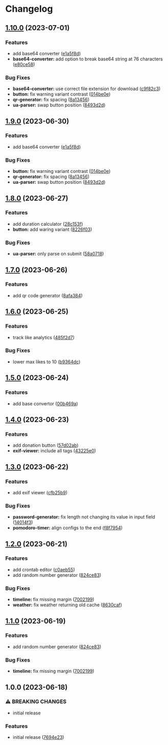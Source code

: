 # Changelog

## [1.10.0](https://github.com/zwwuu/tools/compare/1.8.0...1.10.0) (2023-07-01)

### Features

- add base64 converter ([e1a5f8d](https://github.com/zwwuu/tools/commit/e1a5f8dae8fc09b5ba56a2d42fe3cadfd1f4b69a))
- **base64-converter:** add option to break base64 string at 76 characters ([e80ce58](https://github.com/zwwuu/tools/commit/e80ce58b9c8394a3bdb5deb37616f9af97e83021))

### Bug Fixes

- **base64-converter:** use correct file extension for download ([c9f82c3](https://github.com/zwwuu/tools/commit/c9f82c3cde0830eacd6c1319c5570554f52eb952))
- **button:** fix warning variant contrast ([014be0e](https://github.com/zwwuu/tools/commit/014be0e45e59e1581b48fcdd2dbbdc66721717cf))
- **qr-generator:** fix spacing ([8a13456](https://github.com/zwwuu/tools/commit/8a134568df20f64bcb36dd58e49ccbb20c0115de))
- **ua-parser:** swap button position ([8493d2d](https://github.com/zwwuu/tools/commit/8493d2df9eb887a15856da83d5aa711717e9d5cd))

## [1.9.0](https://github.com/zwwuu/tools/compare/1.8.0...1.9.0) (2023-06-30)

### Features

- add base64 converter ([e1a5f8d](https://github.com/zwwuu/tools/commit/e1a5f8dae8fc09b5ba56a2d42fe3cadfd1f4b69a))

### Bug Fixes

- **button:** fix warning variant contrast ([014be0e](https://github.com/zwwuu/tools/commit/014be0e45e59e1581b48fcdd2dbbdc66721717cf))
- **qr-generator:** fix spacing ([8a13456](https://github.com/zwwuu/tools/commit/8a134568df20f64bcb36dd58e49ccbb20c0115de))
- **ua-parser:** swap button position ([8493d2d](https://github.com/zwwuu/tools/commit/8493d2df9eb887a15856da83d5aa711717e9d5cd))

## [1.8.0](https://github.com/zwwuu/tools/compare/1.7.0...1.8.0) (2023-06-27)

### Features

- add duration calculator ([28c153f](https://github.com/zwwuu/tools/commit/28c153f751ba4cb8b260da6319988f1498aaab29))
- **button:** add waring variant ([8226f03](https://github.com/zwwuu/tools/commit/8226f03da057acaca04a101a97e7dd8678d784a2))

### Bug Fixes

- **ua-parser:** only parse on submit ([58a0718](https://github.com/zwwuu/tools/commit/58a0718ca974d5be24de9a391589b5df2a9f8c00))

## [1.7.0](https://github.com/zwwuu/tools/compare/1.6.0...1.7.0) (2023-06-26)

### Features

- add qr code generator ([8afa384](https://github.com/zwwuu/tools/commit/8afa3845eafd61f326ab32f8424332f6272078cc))

## [1.6.0](https://github.com/zwwuu/tools/compare/1.5.0...1.6.0) (2023-06-25)

### Features

- track like analytics ([485f2d7](https://github.com/zwwuu/tools/commit/485f2d7cbc0110c9abb6c7c4feb11f1c25415a7a))

### Bug Fixes

- lower max likes to 10 ([b9364dc](https://github.com/zwwuu/tools/commit/b9364dca5222f568b2a2703592e60a5a4ba30657))

## [1.5.0](https://github.com/zwwuu/tools/compare/1.4.0...1.5.0) (2023-06-24)

### Features

- add base convertor ([00b469a](https://github.com/zwwuu/tools/commit/00b469a1f128e337798f68c62f1b878bd274fd71))

## [1.4.0](https://github.com/zwwuu/tools/compare/1.3.0...1.4.0) (2023-06-23)

### Features

- add donation button ([57d02ab](https://github.com/zwwuu/tools/commit/57d02ab4a1ee9af0bf1aa26c80970dac5d2e0539))
- **exif-viewer:** include all tags ([43225e0](https://github.com/zwwuu/tools/commit/43225e04bb4c397211556177bf72f4092501c934))

## [1.3.0](https://github.com/zwwuu/tools/compare/1.2.0...1.3.0) (2023-06-22)

### Features

- add exif viewer ([cfb25b9](https://github.com/zwwuu/tools/commit/cfb25b9b91043a8a46af6e85576e2b7e750173bf))

### Bug Fixes

- **password-generator:** fix length not changing its value in input field ([14014f3](https://github.com/zwwuu/tools/commit/14014f3ff7c8ec824e20846623500ac300746155))
- **pomodoro-timer:** align configs to the end ([f8f7954](https://github.com/zwwuu/tools/commit/f8f7954cf0dbccf8b67594c618d9868c4b6f35ec))

## [1.2.0](https://github.com/zwwuu/tools/compare/1.0.0...1.2.0) (2023-06-21)

### Features

- add crontab editor ([c0aeb55](https://github.com/zwwuu/tools/commit/c0aeb5559200d9dc23ec2233e707f6a808a59416))
- add random number generator ([824ce83](https://github.com/zwwuu/tools/commit/824ce8319e2f978e4bade642b80c3c79ec4cdde1))

### Bug Fixes

- **timeline:** fix missing margin ([7002199](https://github.com/zwwuu/tools/commit/7002199510f9c535e554918cb5fee9431d63774f))
- **weather:** fix weather returning old cache ([8630caf](https://github.com/zwwuu/tools/commit/8630caf5d8b3dcd2aad1b198dae82fefcdff28e4))

## [1.1.0](https://github.com/zwwuu/tools/compare/1.0.0...1.1.0) (2023-06-19)

### Features

- add random number generator ([824ce83](https://github.com/zwwuu/tools/commit/824ce8319e2f978e4bade642b80c3c79ec4cdde1))

### Bug Fixes

- **timeline:** fix missing margin ([7002199](https://github.com/zwwuu/tools/commit/7002199510f9c535e554918cb5fee9431d63774f))

## 1.0.0 (2023-06-18)

### ⚠ BREAKING CHANGES

- initial release

### Features

- initial release ([7694e23](https://github.com/zwwuu/tools/commit/7694e23753dce80b089ea4607888b4e2c7fe6acd))
